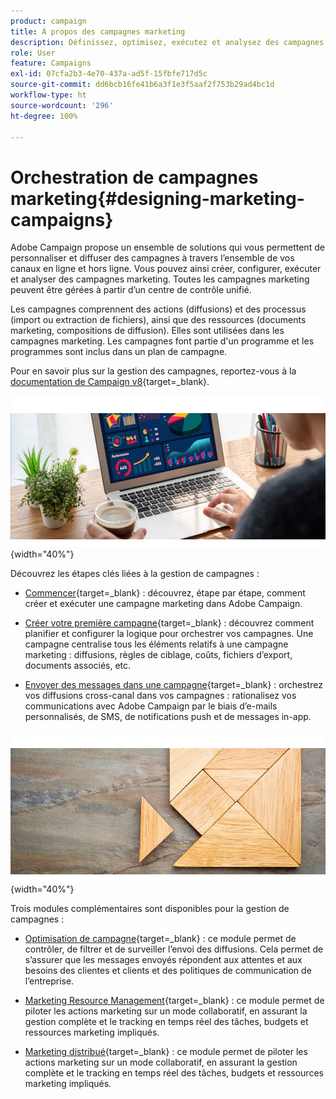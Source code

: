 ```yaml
---
product: campaign
title: À propos des campagnes marketing
description: Définissez, optimisez, exécutez et analysez des campagnes marketing.
role: User
feature: Campaigns
exl-id: 07cfa2b3-4e70-437a-ad5f-15fbfe717d5c
source-git-commit: dd6bcb16fe41b6a3f1e3f5aaf2f753b29ad4bc1d
workflow-type: ht
source-wordcount: '296'
ht-degree: 100%

---
```


# Orchestration de campagnes marketing{#designing-marketing-campaigns}

Adobe Campaign propose un ensemble de solutions qui vous permettent de personnaliser et diffuser des campagnes à travers l’ensemble de vos canaux en ligne et hors ligne. Vous pouvez ainsi créer, configurer, exécuter et analyser des campagnes marketing. Toutes les campagnes marketing peuvent être gérées à partir d’un centre de contrôle unifié.

Les campagnes comprennent des actions (diffusions) et des processus (import ou extraction de fichiers), ainsi que des ressources (documents marketing, compositions de diffusion). Elles sont utilisées dans les campagnes marketing. Les campagnes font partie d&#39;un programme et les programmes sont inclus dans un plan de campagne.

Pour en savoir plus sur la gestion des campagnes, reportez-vous à la [documentation de Campaign v8](https://experienceleague.adobe.com/docs/campaign/campaign-v8/campaigns/campaigns.html?lang=fr){target=_blank}.

![](assets/do-not-localize/campaign.jpg){width="40%"}

Découvrez les étapes clés liées à la gestion de campagnes :

* [Commencer](https://experienceleague.adobe.com/docs/campaign/automation/campaign-orchestration/set-up-campaigns.html?lang=fr){target=_blank} : découvrez, étape par étape, comment créer et exécuter une campagne marketing dans Adobe Campaign.

* [Créer votre première campagne](https://experienceleague.adobe.com/docs/campaign/automation/campaign-orchestration/marketing-campaign-create.html?lang=fr){target=_blank} : découvrez comment planifier et configurer la logique pour orchestrer vos campagnes. Une campagne centralise tous les éléments relatifs à une campagne marketing : diffusions, règles de ciblage, coûts, fichiers d’export, documents associés, etc.

* [Envoyer des messages dans une campagne](https://experienceleague.adobe.com/docs/campaign/automation/campaign-orchestration/marketing-campaign-deliveries.html?lang=fr){target=_blank} : orchestrez vos diffusions cross-canal dans vos campagnes : rationalisez vos communications avec Adobe Campaign par le biais d’e-mails personnalisés, de SMS, de notifications push et de messages in-app.

![](assets/do-not-localize/add-on.jpg){width="40%"}

Trois modules complémentaires sont disponibles pour la gestion de campagnes :

* [Optimisation de campagne](https://experienceleague.adobe.com/docs/campaign/automation/campaign-optimization/campaign-typologies.html?lang=fr){target=_blank} : ce module permet de contrôler, de filtrer et de surveiller l’envoi des diffusions. Cela permet de s’assurer que les messages envoyés répondent aux attentes et aux besoins des clientes et clients et des politiques de communication de l’entreprise.

* [Marketing Resource Management](https://experienceleague.adobe.com/docs/campaign/automation/mrm/about-marketing-resource-management.html?lang=fr){target=_blank} : ce module permet de piloter les actions marketing sur un mode collaboratif, en assurant la gestion complète et le tracking en temps réel des tâches, budgets et ressources marketing impliqués.

* [Marketing distribué](https://experienceleague.adobe.com/docs/campaign/automation/distributed-marketing/about-distributed-marketing.html?lang=fr){target=_blank} : ce module permet de piloter les actions marketing sur un mode collaboratif, en assurant la gestion complète et le tracking en temps réel des tâches, budgets et ressources marketing impliqués.

<!--

Adobe Campaign lets you define, optimize, execute and analyze communications and marketing campaigns. Adobe Campaign acts like a unified order and execution center for marketing strategies. For more on this, refer to [Access campaigns](../../distributed/using/accessing-campaigns.md) and [Create marketing campaigns](../../campaign/using/setting-up-marketing-campaigns.md).

In addition, the **Marketing Resource Management (MRM)** module lets you control marketing actions in a collaborative mode by providing complete management and real-time tracking of the tasks, budgets and marketing resources involved. The Marketing Resource Management lets you optimize and regulate the management of internal and external processes, resources and marketing campaigns, as well as third party relations (agencies, printers, etc.). For more on this, refer to [this section](../../mrm/using/about-marketing-resource-management.md).

>[!NOTE]
>
>For more on the Adobe Campaign core functionalities, refer t [this section](../../platform/using/about-adobe-campaign-classic.md) section.  
>Capabilities related to population targeting, message personalization and message delivery on the various channels are detailed in [this section](../../delivery/using/steps-about-delivery-creation-steps.md).

![](assets/do-not-localize/how-to-video.png) [Discover marketing campaigns keys concepts in video](#video)

## Core concepts {#core-concepts}

The following concepts need to be known in the context of Campaign:

* **Campaign**

  A campaign centralizes all the elements related to a marketing campaign: deliveries, targeting rules, costs, export files, related documents, etc. Each campaign is attached to a program.

  For more on this, refer to [Adding a campaign](../../campaign/using/setting-up-marketing-campaigns.md#adding-a-campaign).

* **Program**

  A program lets you define marketing actions for a calendar period: launch, canvassing, loyalty, etc. Each program contains campaigns linked to a calendar, which provides an overall view.

* **Plan**

  The marketing plan can contain multiple programs. It is linked to a calendar period, has an allocated budget and can also be linked up to documents and objectives.

  For more on this, refer to [Campaign calendar](../../campaign/using/accessing-marketing-campaigns.md#campaign-calendar).

* **Workflow**

  A campaign workflow contains the same activities as for all workflows but is specific to the campaign. It enables you to create and configure deliveries for all available channels.

  For more on this, refer to [this section](../../campaign/using/marketing-campaign-deliveries.md#building-the-main-target-in-a-workflow).

* **Objectives**

  Within the campaign, program or plan, you can state a list of objectives. These are quantified values to be reached. At the end of the campaign, program or plan, the MRM module lets you compare the objectives and results in dedicated reports.

* **Delivery outline**

  A delivery outline is a structured description of a delivery. Every delivery can refer to a delivery outline which contains, for example, the related offers, documents to be attached, or a link to stores. An offer can be referenced in the delivery according to the delivery outline selected.

  For more on this, refer to [this section](../../campaign/using/marketing-campaign-deliveries.md#associating-and-structuring-resources-linked-via-a-delivery-outline).

## Tutorial {#video}

This video presents the key concepts of marketing campaigns.

>[!VIDEO](https://video.tv.adobe.com/v/35131?quality=12)

Additional Campaign Classic how-to videos are available [here](https://experienceleague.adobe.com/docs/campaign-classic-learn/tutorials/overview.html).

-->